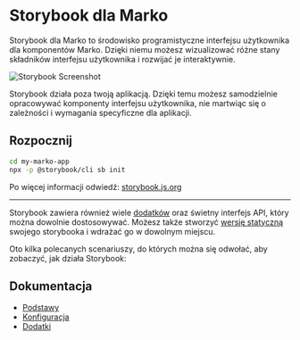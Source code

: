 # Storybook dla Marko

Storybook dla Marko to środowisko programistyczne interfejsu użytkownika dla komponentów Marko.
Dzięki niemu możesz wizualizować różne stany składników interfejsu użytkownika i rozwijać je interaktywnie.

![Storybook Screenshot](https://github.com/storybookjs/storybook/blob/master/media/storybook-intro.gif)

Storybook działa poza twoją aplikacją.
Dzięki temu możesz samodzielnie opracowywać komponenty interfejsu użytkownika, nie martwiąc się o zależności i wymagania specyficzne dla aplikacji.

## Rozpocznij

```sh
cd my-marko-app
npx -p @storybook/cli sb init
```

Po więcej informacji odwiedź: [storybook.js.org](https://storybook.js.org)

---

Storybook zawiera również wiele [dodatków](https://storybook.js.org/addons/introduction) oraz świetny interfejs API, który można dowolnie dostosowywać.
Możesz także stworzyć [wersję statyczną](https://storybook.js.org/basics/exporting-storybook) swojego storybooka i wdrażać go w dowolnym miejscu.

Oto kilka polecanych scenariuszy, do których można się odwołać, aby zobaczyć, jak działa Storybook:

## Dokumentacja

- [Podstawy](https://storybook.js.org/basics/introduction)
- [Konfiguracja](https://storybook.js.org/configurations/default-config)
- [Dodatki](https://storybook.js.org/addons/introduction)
